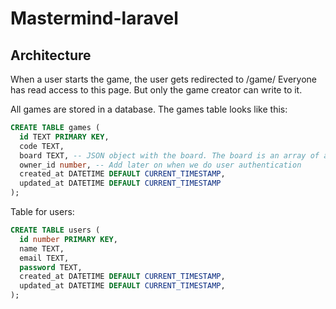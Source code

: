 # Mastermind-laravel

## Architecture

When a user starts the game, the user gets redirected to /game/<game id>
Everyone has read access to this page. But only the game creator can write to it.

All games are stored in a database. The games table looks like this:

```sql
CREATE TABLE games (
  id TEXT PRIMARY KEY,
  code TEXT,
  board TEXT, -- JSON object with the board. The board is an array of arrays. Each array is a row. Each row is an array of Emojis(in integer form).
  owner_id number, -- Add later on when we do user authentication
  created_at DATETIME DEFAULT CURRENT_TIMESTAMP,
  updated_at DATETIME DEFAULT CURRENT_TIMESTAMP
);
```

Table for users:

```sql
CREATE TABLE users (
  id number PRIMARY KEY,
  name TEXT,
  email TEXT,
  password TEXT,
  created_at DATETIME DEFAULT CURRENT_TIMESTAMP,
  updated_at DATETIME DEFAULT CURRENT_TIMESTAMP,
);